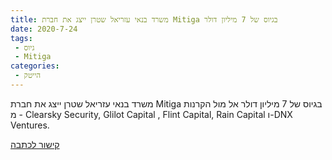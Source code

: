 ```yaml
---
title: משרד בנאי עזריאל שטרן ייצג את חברת Mitiga בגיוס של 7 מיליון דולר
date: 2020-7-24
tags:
 - גיוס
 - Mitiga
categories: 
 - הייטק
---
```


משרד בנאי עזריאל שטרן ייצג את חברת Mitiga בגיוס של 7 מיליון דולר אל מול הקרנות מ - Clearsky Security, Glilot Capital , Flint Capital, Rain Capital ו-DNX Ventures.

<a href="https://www.geektime.co.il/mitiga-raises-7m/">
קישור לכתבה</a>
